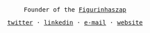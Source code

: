 <p align="center">
 <samp>
  Founder of the <a href="https://figurinhaszap.com">Figurinhaszap</a>
 </samp>
</p>

<p align="center">
  <samp>
    <a href="https://twitter.com/brunooomelo">twitter</a> ·
    <a href="https://www.linkedin.com/in/brunooomelo">linkedin</a> ·
    <a href="mailto:bruno94@outlook.com">e-mail</a> ·
    <a href="https://brunooomelo.vercel.app">website</a>
  </samp>
</p>
